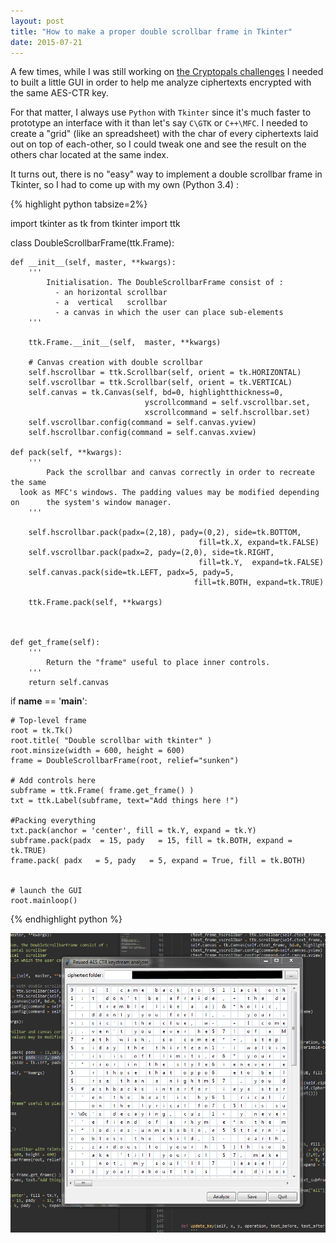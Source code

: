 ```yaml
---
layout: post
title: "How to make a proper double scrollbar frame in Tkinter"
date: 2015-07-21
---
```


A few times, while I was still working on [the Cryptopals challenges](http://cryptopals.com/) I needed to built a little GUI in order to help me analyze ciphertexts encrypted with the same AES-CTR key. 

<!--more-->

For that matter, I always use `Python` with `Tkinter` since it's much faster to prototype an interface with it than let's say `C\GTK` or `C++\MFC`. I needed to create a "grid" (like an spreadsheet) with the char of every ciphertexts laid out on top of each-other, so I could tweak one and see the result on the others char located at the same index.

It turns out, there is no "easy" way to implement a double scrollbar frame in Tkinter, so I had to come up with my own (Python 3.4) : 

{% highlight python tabsize=2%}

import tkinter as tk
from tkinter import ttk


class DoubleScrollbarFrame(ttk.Frame):

	def __init__(self, master, **kwargs):
		'''
			Initialisation. The DoubleScrollbarFrame consist of :
			  - an horizontal scrollbar
			  - a  vertical   scrollbar
			  - a canvas in which the user can place sub-elements
		'''

		ttk.Frame.__init__(self,  master, **kwargs)

		# Canvas creation with double scrollbar
		self.hscrollbar = ttk.Scrollbar(self, orient = tk.HORIZONTAL)
		self.vscrollbar = ttk.Scrollbar(self, orient = tk.VERTICAL)
		self.canvas = tk.Canvas(self, bd=0, highlightthickness=0, 
                                  yscrollcommand = self.vscrollbar.set,
                                  xscrollcommand = self.hscrollbar.set)
		self.vscrollbar.config(command = self.canvas.yview)
		self.hscrollbar.config(command = self.canvas.xview)

	def pack(self, **kwargs):
		'''
			Pack the scrollbar and canvas correctly in order to recreate the same
      look as MFC's windows. The padding values may be modified depending on      the system's window manager.
		'''

		self.hscrollbar.pack(padx=(2,18), pady=(0,2), side=tk.BOTTOM, 
                                              fill=tk.X, expand=tk.FALSE)
		self.vscrollbar.pack(padx=2, pady=(2,0), side=tk.RIGHT,
                                              fill=tk.Y,  expand=tk.FALSE)
		self.canvas.pack(side=tk.LEFT, padx=5, pady=5,
                                             fill=tk.BOTH, expand=tk.TRUE)

		ttk.Frame.pack(self, **kwargs)
		


	def get_frame(self):
		'''
			Return the "frame" useful to place inner controls.
		'''
		return self.canvas


if __name__ == '__main__':

	# Top-level frame
	root = tk.Tk()
	root.title( "Double scrollbar with tkinter" )
	root.minsize(width = 600, height = 600) 	
	frame = DoubleScrollbarFrame(root, relief="sunken")

	# Add controls here
	subframe = ttk.Frame( frame.get_frame() ) 
	txt = ttk.Label(subframe, text="Add things here !")

	#Packing everything
	txt.pack(anchor = 'center', fill = tk.Y, expand = tk.Y)
	subframe.pack(padx  = 15, pady   = 15, fill = tk.BOTH, expand = tk.TRUE)
	frame.pack( padx   = 5, pady   = 5, expand = True, fill = tk.BOTH)


	# launch the GUI
	root.mainloop() 	
{% endhighlight python %}

![Exemple of a double scrollbar](/assets/DoubleScrollbarFrameExemple.PNG)

